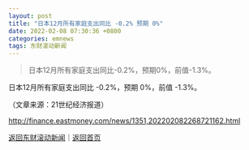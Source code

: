 ```yaml
---
layout: post
title: "日本12月所有家庭支出同比 -0.2% 预期 0%"
date: 2022-02-08 07:30:36 +0800
categories: emnews
tags: 东财滚动新闻
---
```

> 日本12月所有家庭支出同比-0.2%，预期0%，前值-1.3%。

<p>日本12月所有家庭支出同比 -0.2%，预期 0%，前值 -1.3%。</p><p class="em_media">（文章来源：21世纪经济报道）</p>

<http://finance.eastmoney.com/news/1351,202202082268721162.html>

[返回东财滚动新闻](//finews.withounder.com/emnews/)｜[返回首页](//finews.withounder.com/)
